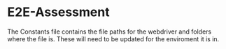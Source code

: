 # E2E-Assessment
The Constants file contains the file paths for the webdriver and folders where the file is.
These will need to be updated for the enviroment it is in.